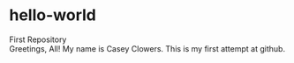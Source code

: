# hello-world
First Repository
<br>
Greetings, All! My name is Casey Clowers. This is my first attempt at github.
